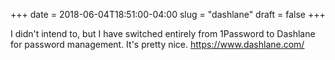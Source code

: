 +++
date = 2018-06-04T18:51:00-04:00
slug = "dashlane"
draft = false
+++

I didn't intend to, but I have switched entirely from 1Password to Dashlane for
password management. It's pretty nice. <https://www.dashlane.com/>
